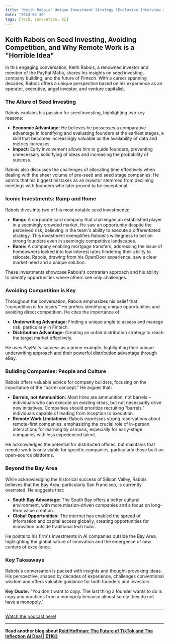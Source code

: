 ```yaml
---
title: "Keith Rabois' Unique Investment Strategy (Exclusive Interview 2024)"
date: "2024-04-30"
tags: [Tech, Innovation, AI]
---
```


## Keith Rabois on Seed Investing, Avoiding Competition, and Why Remote Work is a "Horrible Idea"

In this engaging conversation, Keith Rabois, a renowned investor and member of the PayPal Mafia, shares his insights on seed investing, company building, and the future of Fintech. With a career spanning decades, Rabois offers a unique perspective based on his experience as an operator, executive, angel investor, and venture capitalist. 

### The Allure of Seed Investing

Rabois explains his passion for seed investing, highlighting two key reasons:

* **Economic Advantage:** He believes he possesses a comparative advantage in identifying and evaluating founders at the earliest stages, a skill that becomes increasingly valuable as the availability of data and metrics increases. 
* **Impact:** Early involvement allows him to guide founders, preventing unnecessary solidifying of ideas and increasing the probability of success. 

Rabois also discusses the challenges of allocating time effectively when dealing with the sheer volume of pre-seed and seed stage companies. He admits that his biggest mistakes as an investor stemmed from declining meetings with founders who later proved to be exceptional.

###  Iconic Investments: Ramp and Rome

Rabois dives into two of his most notable seed investments:

* **Ramp:** A corporate card company that challenged an established player in a seemingly crowded market. He saw an opportunity despite the perceived risk, believing in the team's ability to execute a differentiated strategy. This investment exemplifies Rabois's willingness to bet on strong founders even in seemingly competitive landscapes.
* **Rome:**  A company enabling mortgage transfers, addressing the issue of homeowners locked into low interest rates hindering their ability to relocate. Rabois, drawing from his OpenDoor experience, saw a clear market need and a unique solution. 

These investments showcase Rabois's contrarian approach and his ability to identify opportunities where others see only challenges.

### Avoiding Competition is Key

Throughout the conversation, Rabois emphasizes his belief that "competition is for losers." He prefers identifying unique opportunities and avoiding direct competition. He cites the importance of:

* **Underwriting Advantage:**  Finding a unique angle to assess and manage risk, particularly in Fintech.
* **Distribution Advantage:**  Creating an unfair distribution strategy to reach the target market effectively.

He uses PayPal's success as a prime example, highlighting their unique underwriting approach and their powerful distribution advantage through eBay. 

### Building Companies: People and Culture

Rabois offers valuable advice for company builders, focusing on the importance of the "barrel concept." He argues that:

* **Barrels, not Ammunition:**  Most hires are ammunition, not barrels – individuals who can execute on existing ideas, but not necessarily drive new initiatives. Companies should prioritize recruiting "barrels," individuals capable of leading from inception to execution.
* **Remote Work Limitations:** Rabois expresses strong reservations about remote-first companies, emphasizing the crucial role of in-person interactions for learning by osmosis, especially for early-stage companies with less experienced talent.

He acknowledges the potential for distributed offices, but maintains that remote work is only viable for specific companies, particularly those built on open-source platforms. 

### Beyond the Bay Area

While acknowledging the historical success of Silicon Valley, Rabois believes that the Bay Area, particularly San Francisco, is currently overrated. He suggests that:

* **South Bay Advantage:** The South Bay offers a better cultural environment, with more mission-driven companies and a focus on long-term value creation.
* **Global Opportunities:** The internet has enabled the spread of information and capital access globally, creating opportunities for innovation outside traditional tech hubs.

He points to his firm's investments in AI companies outside the Bay Area, highlighting the global nature of innovation and the emergence of new centers of excellence. 

###  Key Takeaways

Rabois's conversation is packed with insights and thought-provoking ideas. His perspective, shaped by decades of experience, challenges conventional wisdom and offers valuable guidance for both founders and investors.  

**Key Quote:** "You don't want to copy. The last thing a founder wants to do is copy any practices from a monopoly because almost surely they do not have a monopoly."

---

<a href="https://youtube.com/watch?v=s8zgNDIUW-w" target="_blank">Watch the podcast here!</a>


---

**Read another blog about [Reid Hoffman: The Future of TikTok and The Inflection AI Deal | E1163](./20240610-reidhoffman-20vcwithharrystebbings)**